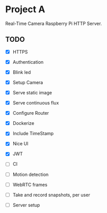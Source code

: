 # Project A

Real-Time Camera Raspberry Pi HTTP Server.

## TODO

- [x] HTTPS
- [X] Authentication
- [x] Blink led 
- [x] Setup Camera
- [x] Serve static image
- [x] Serve continuous flux
- [x] Configure Router
- [x] Dockerize
- [x] Include TimeStamp
- [x] Nice UI
- [x] JWT
- [ ] CI
- [ ] Motion detection
- [ ] WebRTC frames
- [ ] Take and record snapshots, per user
- [ ] Server setup


